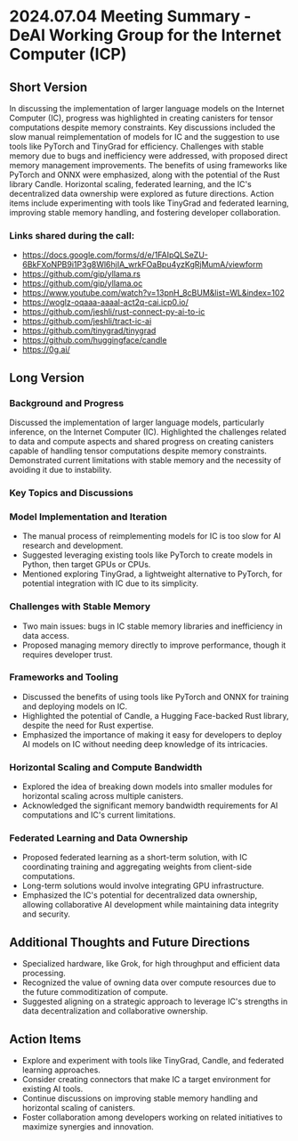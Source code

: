 # 2024.07.04 Meeting Summary - DeAI Working Group for the Internet Computer (ICP)

## Short Version
In discussing the implementation of larger language models on the Internet Computer (IC), progress was highlighted in creating canisters for tensor computations despite memory constraints. Key discussions included the slow manual reimplementation of models for IC and the suggestion to use tools like PyTorch and TinyGrad for efficiency. Challenges with stable memory due to bugs and inefficiency were addressed, with proposed direct memory management improvements. The benefits of using frameworks like PyTorch and ONNX were emphasized, along with the potential of the Rust library Candle. Horizontal scaling, federated learning, and the IC's decentralized data ownership were explored as future directions. Action items include experimenting with tools like TinyGrad and federated learning, improving stable memory handling, and fostering developer collaboration.

### Links shared during the call:
* https://docs.google.com/forms/d/e/1FAIpQLSeZU-6BkFXoNPB9i1P3g8Wl6hjIA_wrkFOaBpu4yzKgRjMumA/viewform
* https://github.com/gip/yllama.rs
* https://github.com/gip/yllama.oc
* https://www.youtube.com/watch?v=13pnH_8cBUM&list=WL&index=102
* https://woglz-oqaaa-aaaal-act2q-cai.icp0.io/
* https://github.com/jeshli/rust-connect-py-ai-to-ic
* https://github.com/jeshli/tract-ic-ai
* https://github.com/tinygrad/tinygrad
* https://github.com/huggingface/candle
* https://0g.ai/

## Long Version

### Background and Progress

Discussed the implementation of larger language models, particularly inference, on the Internet Computer (IC). Highlighted the challenges related to data and compute aspects and shared progress on creating canisters capable of handling tensor computations despite memory constraints. Demonstrated current limitations with stable memory and the necessity of avoiding it due to instability.

### Key Topics and Discussions

### Model Implementation and Iteration
- The manual process of reimplementing models for IC is too slow for AI research and development.
- Suggested leveraging existing tools like PyTorch to create models in Python, then target GPUs or CPUs.
- Mentioned exploring TinyGrad, a lightweight alternative to PyTorch, for potential integration with IC due to its simplicity.

### Challenges with Stable Memory
- Two main issues: bugs in IC stable memory libraries and inefficiency in data access.
- Proposed managing memory directly to improve performance, though it requires developer trust.

### Frameworks and Tooling
- Discussed the benefits of using tools like PyTorch and ONNX for training and deploying models on IC.
- Highlighted the potential of Candle, a Hugging Face-backed Rust library, despite the need for Rust expertise.
- Emphasized the importance of making it easy for developers to deploy AI models on IC without needing deep knowledge of its intricacies.

### Horizontal Scaling and Compute Bandwidth
- Explored the idea of breaking down models into smaller modules for horizontal scaling across multiple canisters.
- Acknowledged the significant memory bandwidth requirements for AI computations and IC's current limitations.

### Federated Learning and Data Ownership
- Proposed federated learning as a short-term solution, with IC coordinating training and aggregating weights from client-side computations.
- Long-term solutions would involve integrating GPU infrastructure.
- Emphasized the IC's potential for decentralized data ownership, allowing collaborative AI development while maintaining data integrity and security.

## Additional Thoughts and Future Directions
- Specialized hardware, like Grok, for high throughput and efficient data processing.
- Recognized the value of owning data over compute resources due to the future commoditization of compute.
- Suggested aligning on a strategic approach to leverage IC's strengths in data decentralization and collaborative ownership.

## Action Items
- Explore and experiment with tools like TinyGrad, Candle, and federated learning approaches.
- Consider creating connectors that make IC a target environment for existing AI tools.
- Continue discussions on improving stable memory handling and horizontal scaling of canisters.
- Foster collaboration among developers working on related initiatives to maximize synergies and innovation.




